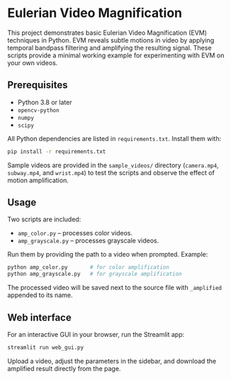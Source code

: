 # Eulerian Video Magnification

This project demonstrates basic Eulerian Video Magnification (EVM) techniques in Python. EVM reveals subtle motions in video by applying temporal bandpass filtering and amplifying the resulting signal. These scripts provide a minimal working example for experimenting with EVM on your own videos.

## Prerequisites
- Python 3.8 or later
- `opencv-python`
- `numpy`
- `scipy`

All Python dependencies are listed in `requirements.txt`. Install them with:
```bash
pip install -r requirements.txt
```

Sample videos are provided in the `sample_videos/` directory (`camera.mp4`, `subway.mp4`, and `wrist.mp4`) to test the scripts and observe the effect of motion amplification.

## Usage
Two scripts are included:

- `amp_color.py` – processes color videos.
- `amp_grayscale.py` – processes grayscale videos.

Run them by providing the path to a video when prompted. Example:
```bash
python amp_color.py       # for color amplification
python amp_grayscale.py   # for grayscale amplification
```
The processed video will be saved next to the source file with `_amplified` appended to its name.

## Web interface

For an interactive GUI in your browser, run the Streamlit app:

```bash
streamlit run web_gui.py
```

Upload a video, adjust the parameters in the sidebar, and download the amplified result directly from the page.
